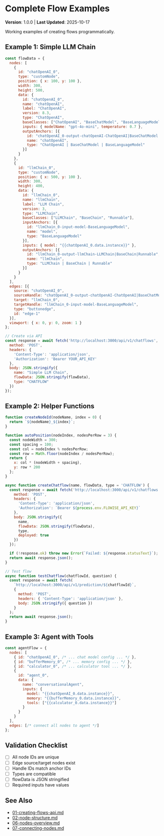 # Complete Flow Examples

**Version**: 1.0.0 | **Last Updated**: 2025-10-17

Working examples of creating flows programmatically.

## Example 1: Simple LLM Chain

```javascript
const flowData = {
  nodes: [
    {
      id: "chatOpenAI_0",
      type: "customNode",
      position: { x: 100, y: 100 },
      width: 300,
      height: 500,
      data: {
        id: "chatOpenAI_0",
        name: "chatOpenAI",
        label: "ChatOpenAI",
        version: 8.3,
        type: "ChatOpenAI",
        baseClasses: ["ChatOpenAI", "BaseChatModel", "BaseLanguageModel"],
        inputs: { modelName: "gpt-4o-mini", temperature: 0.7 },
        outputAnchors: [{
          id: "chatOpenAI_0-output-chatOpenAI-ChatOpenAI|BaseChatModel|BaseLanguageModel",
          name: "chatOpenAI",
          type: "ChatOpenAI | BaseChatModel | BaseLanguageModel"
        }]
      }
    },
    {
      id: "llmChain_0",
      type: "customNode",
      position: { x: 500, y: 100 },
      width: 300,
      height: 400,
      data: {
        id: "llmChain_0",
        name: "llmChain",
        label: "LLM Chain",
        version: 3,
        type: "LLMChain",
        baseClasses: ["LLMChain", "BaseChain", "Runnable"],
        inputAnchors: [{
          id: "llmChain_0-input-model-BaseLanguageModel",
          name: "model",
          type: "BaseLanguageModel"
        }],
        inputs: { model: "{{chatOpenAI_0.data.instance}}" },
        outputAnchors: [{
          id: "llmChain_0-output-llmChain-LLMChain|BaseChain|Runnable",
          name: "llmChain",
          type: "LLMChain | BaseChain | Runnable"
        }]
      }
    }
  ],
  edges: [{
    source: "chatOpenAI_0",
    sourceHandle: "chatOpenAI_0-output-chatOpenAI-ChatOpenAI|BaseChatModel|BaseLanguageModel",
    target: "llmChain_0",
    targetHandle: "llmChain_0-input-model-BaseLanguageModel",
    type: "buttonedge",
    id: "edge-1"
  }],
  viewport: { x: 0, y: 0, zoom: 1 }
};

// Create via API
const response = await fetch('http://localhost:3000/api/v1/chatflows', {
  method: 'POST',
  headers: {
    'Content-Type': 'application/json',
    'Authorization': 'Bearer YOUR_API_KEY'
  },
  body: JSON.stringify({
    name: "Simple LLM Chain",
    flowData: JSON.stringify(flowData),
    type: "CHATFLOW"
  })
});
```

## Example 2: Helper Functions

```javascript
function createNodeId(nodeName, index = 0) {
  return `${nodeName}_${index}`;
}

function autoPosition(nodeIndex, nodesPerRow = 3) {
  const nodeWidth = 300;
  const spacing = 100;
  const col = nodeIndex % nodesPerRow;
  const row = Math.floor(nodeIndex / nodesPerRow);
  return {
    x: col * (nodeWidth + spacing),
    y: row * 200
  };
}

async function createChatflow(name, flowData, type = 'CHATFLOW') {
  const response = await fetch('http://localhost:3000/api/v1/chatflows', {
    method: 'POST',
    headers: {
      'Content-Type': 'application/json',
      'Authorization': `Bearer ${process.env.FLOWISE_API_KEY}`
    },
    body: JSON.stringify({
      name,
      flowData: JSON.stringify(flowData),
      type,
      deployed: true
    })
  });

  if (!response.ok) throw new Error(`Failed: ${response.statusText}`);
  return await response.json();
}

// Test flow
async function testChatflow(chatflowId, question) {
  const response = await fetch(
    `http://localhost:3000/api/v1/prediction/${chatflowId}`,
    {
      method: 'POST',
      headers: { 'Content-Type': 'application/json' },
      body: JSON.stringify({ question })
    }
  );
  return await response.json();
}
```

## Example 3: Agent with Tools

```javascript
const agentFlow = {
  nodes: [
    { id: "chatOpenAI_0", /* ... chat model config ... */ },
    { id: "bufferMemory_0", /* ... memory config ... */ },
    { id: "calculator_0", /* ... calculator tool ... */ },
    {
      id: "agent_0",
      data: {
        name: "conversationalAgent",
        inputs: {
          model: "{{chatOpenAI_0.data.instance}}",
          memory: "{{bufferMemory_0.data.instance}}",
          tools: ["{{calculator_0.data.instance}}"]
        }
      }
    }
  ],
  edges: [/* connect all nodes to agent */]
};
```

## Validation Checklist

- [ ] All node IDs are unique
- [ ] Edge source/target nodes exist
- [ ] Handle IDs match anchor IDs
- [ ] Types are compatible
- [ ] flowData is JSON stringified
- [ ] Required inputs have values

## See Also

- [01-creating-flows-api.md](01-creating-flows-api.md)
- [02-node-structure.md](02-node-structure.md)
- [06-nodes-overview.md](06-nodes-overview.md)
- [07-connecting-nodes.md](07-connecting-nodes.md)
